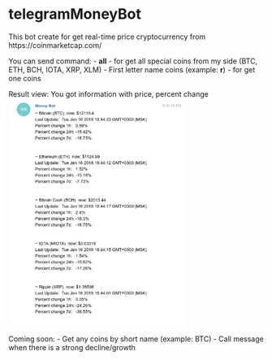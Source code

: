 # telegramMoneyBot

<p>
This bot create for get real-time price cryptocurrency from https://coinmarketcap.com/
</p>

<p>
You can send command:
- <strong>all</strong> - for get all special coins from my side (BTC, ETH, BCH, IOTA, XRP, XLM)
- First letter name coins (example: <strong>r</strong>) - for get one coins
</p>

<p>
Result view:
You got information with price, percent change
<img src="img/screen.jpg" width="350" />
</p>

<p>
Coming soon:
- Get any coins by short name (example: BTC)
- Call message when there is a strong decline/growth
</p>



